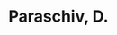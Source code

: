 ---
# Display name
title: Paraschiv, D.

# Is this the primary user of the site?
superuser: false

# Highlight the author in author lists? (true/false)
highlight_name: false
---